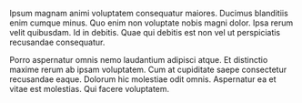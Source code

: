 Ipsum magnam animi voluptatem consequatur maiores. Ducimus blanditiis enim cumque minus. Quo enim non voluptate nobis magni dolor. Ipsa rerum velit quibusdam. Id in debitis. Quae qui debitis est non vel ut perspiciatis recusandae consequatur.
 Porro aspernatur omnis nemo laudantium adipisci atque. Et distinctio maxime rerum ab ipsam voluptatem. Cum at cupiditate saepe consectetur recusandae eaque. Dolorum hic molestiae odit omnis. Aspernatur ea et vitae est molestias. Qui facere voluptatem.